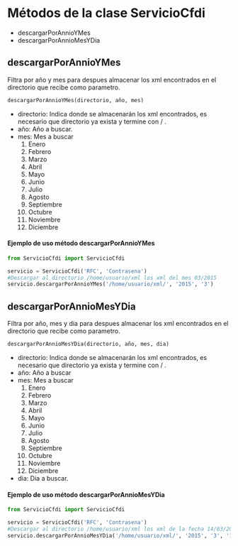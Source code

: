 # Métodos de la clase ServicioCfdi
* descargarPorAnnioYMes
* descargarPorAnnioMesYDia

## descargarPorAnnioYMes
Filtra por año y mes para despues almacenar los xml encontrados en el directorio 
que recibe como parametro.

```python
descargarPorAnnioYMes(directorio, año, mes)
```

* directorio: Indica donde se almacenarán los xml encontrados, es necesario que 
directorio ya exista y termine con / .
* año: Año a buscar.
* mes: Mes a buscar
    1. Enero
    2. Febrero
    3. Marzo
    4. Abril
    5. Mayo
    6. Junio
    7. Julio
    8. Agosto
    9. Septiembre
    10. Octubre
    11. Noviembre
    12. Diciembre

#### Ejemplo de uso método descargarPorAnnioYMes

```python
from ServicioCfdi import ServicioCfdi

servicio = ServicioCfdi('RFC', 'Contrasena')
#Descargar al directorio /home/usuario/xml los xml del mes 03/2015
servicio.descargarPorAnnioYMes('/home/usuario/xml/', '2015', '3')
```
## descargarPorAnnioMesYDia
Filtra por año, mes y dia para despues almacenar los xml encontrados en el directorio 
que recibe como parametro.

```python
descargarPorAnnioMesYDia(directorio, año, mes, dia)
```

* directorio: Indica donde se almacenarán los xml encontrados, es necesario que 
directorio ya exista y termine con / .
* año: Año a buscar
* mes: Mes a buscar
    1. Enero
    2. Febrero
    3. Marzo
    4. Abril
    5. Mayo
    6. Junio
    7. Julio
    8. Agosto
    9. Septiembre
    10. Octubre
    11. Noviembre
    12. Diciembre
* dia: Dia a buscar.

#### Ejemplo de uso método descargarPorAnnioMesYDia

```python
from ServicioCfdi import ServicioCfdi

servicio = ServicioCfdi('RFC', 'Contrasena')
#Descargar al directorio /home/usuario/xml los xml de la fecha 14/03/2015
servicio.descargarPorAnnioMesYDia('/home/usuario/xml/', '2015', '3', '14')
```
